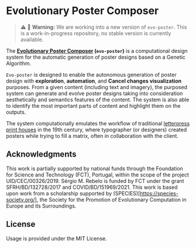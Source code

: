 # Evolutionary Poster Composer

> ⚠️ 🚧 **Warning:** 
> We are working into a new version of `evo-poster`. 
> This is a work-in-progress repository, no stable version is currently available.

The **[Evolutionary Poster Composer](https://cdv.dei.uc.pt/evoposter/) (`evo-poster`)** is a computational design system
for the automatic generation of poster designs based on a Genetic Algorithm.

`Evo-poster` is designed to enable the autonomous generation of poster design with __exploration__, __automation__,
and __Cancel changes
visualization__ purposes. From a given content (including text and imagery), the purposed system can generate and evolve
poster designs taking into consideration aesthetically and semantics features of the content. The system is also able to
identify the most important parts of content and highlight them on the outputs.

The system computationally emulates the workflow of
traditional [letterpress print houses](https://en.wikipedia.org/wiki/Letterpress_printing) in the 19th century, where
typographer (or designers) created posters while trying to fill a matrix, often in collaboration with the client.

## Acknowledgments
This work is partially supported by national funds through the Foundation for Science and Technology (FCT), Portugal, within the scope of the project UID/CEC/00326/2019. Sérgio M. Rebelo is funded by FCT under the grant SFRH/BD/132728/2017 and COVID/BD/151969/2021. This work is based upon work from a scholarship supported by (SPECIES)[https://species-society.org/], the Society for the Promotion of Evolutionary Computation in Europe and its Surroundings. 

## License
Usage is provided under the MIT License.
